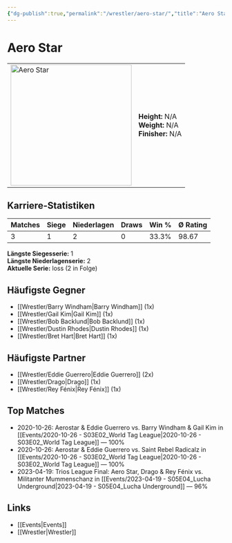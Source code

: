 ```yaml
---
{"dg-publish":true,"permalink":"/wrestler/aero-star/","title":"Aero Star","tags":["wrestler"],"noteIcon":""}
---
```



# Aero Star

<table>
        <tr>
        <td><img src="https://github.com/CptSpaulding1980/choke-slam-wrestling/releases/download/images/Aero_Star.png" width="280" alt="Aero Star"></td>
        <td>
        <b>Height:</b> N/A<br>
        <b>Weight:</b> N/A<br>
        <b>Finisher:</b> N/A<br>
        </td>
        </tr>
        </table>
        
## Karriere-Statistiken

| Matches | Siege | Niederlagen | Draws | Win % | Ø Rating |
|---------|-------|-------------|-------|-------|-----------|
| 3 | 1 | 2 | 0 | 33.3% | 98.67 |

**Längste Siegesserie:** 1<br>**Längste Niederlagenserie:** 2<br>**Aktuelle Serie:** loss (2 in Folge)


## Häufigste Gegner
- [[Wrestler/Barry Windham\|Barry Windham]] (1x)
- [[Wrestler/Gail Kim\|Gail Kim]] (1x)
- [[Wrestler/Bob Backlund\|Bob Backlund]] (1x)
- [[Wrestler/Dustin Rhodes\|Dustin Rhodes]] (1x)
- [[Wrestler/Bret Hart\|Bret Hart]] (1x)

## Häufigste Partner
- [[Wrestler/Eddie Guerrero\|Eddie Guerrero]] (2x)
- [[Wrestler/Drago\|Drago]] (1x)
- [[Wrestler/Rey Fénix\|Rey Fénix]] (1x)

## Top Matches
- 2020-10-26: Aerostar & Eddie Guerrero vs. Barry Windham & Gail Kim in [[Events/2020-10-26 - S03E02_World Tag League\|2020-10-26 - S03E02_World Tag League]] — 100%
- 2020-10-26: Aerostar & Eddie Guerrero vs. Saint Rebel Radicalz in [[Events/2020-10-26 - S03E02_World Tag League\|2020-10-26 - S03E02_World Tag League]] — 100%
- 2023-04-19: Trios League Final: Aero Star, Drago & Rey Fénix vs. Militanter Mummenschanz in [[Events/2023-04-19 - S05E04_Lucha Underground\|2023-04-19 - S05E04_Lucha Underground]] — 96%

## Links
- [[Events\|Events]]
- [[Wrestler\|Wrestler]]
